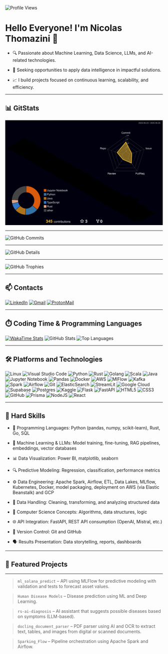 ![Profile Views](https://komarev.com/ghpvc/?username=nicolas-thomazini)

# Hello Everyone! I'm Nicolas Thomazini 👋

- 🔍 Passionate about Machine Learning, Data Science, LLMs, and AI-related technologies.

- 🎯 Seeking opportunities to apply data intelligence in impactful solutions.

- 📈 I build projects focused on continuous learning, scalability, and efficiency.

---

## 📊 GitStats

![Status](./profile-3d-contrib/profile-night-rainbow.svg)

---

![GitHub Commits](http://github-profile-summary-cards.vercel.app/api/cards/productive-time?username=nicolas-thomazini&theme=gruvbox&utcOffset=-3)

---

![GitHub Details](http://github-profile-summary-cards.vercel.app/api/cards/profile-details?username=nicolas-thomazini&theme=gruvbox)

---

![GitHub Trophies](https://github-profile-trophy.vercel.app/?username=nicolas-thomazini&row=1&column=6&theme=gruvbox&margin-w=15&margin-h=15)

---

## 📫 Contacts

[![LinkedIn](https://img.shields.io/badge/-LinkedIn-%230077B5?style=for-the-badge&logo=linkedin&logoColor=white)](https://linkedin.com/in/nicolas-thomazini/)
[![Gmail](https://img.shields.io/badge/-Gmail-%23333?style=for-the-badge&logo=gmail&logoColor=white)](mailto:nicolasfrezarimt@gmail.com?subject=Contato%20via%20portfólio&body=Olá%20Nicolas,%0D%0AGostaria%20de%20falar%20sobre...)
[![ProtonMail](https://img.shields.io/badge/ProtonMail-8B89CC?style=for-the-badge&logo=protonmail&logoColor=white)](mailto:nicolasthomazini@proton.me?subject=Contato%20via%20portfólio&body=Olá%20Nicolas,%0D%0AGostaria%20de%20falar%20sobre...)

---

## ⏱️ Coding Time & Programming Languages

[![WakaTime Stats](https://github-readme-stats.vercel.app/api/wakatime?username=nicolasthomazini&layout=compact&theme=chartreuse-dark&show_icons=true&cache_seconds=30)](https://wakatime.com/@nicolasthomazini)
![GitHub Stats](https://github-readme-stats.vercel.app/api?username=nicolas-thomazini&theme=chartreuse-dark&show_icons=true)
![Top Languages](https://github-readme-stats.vercel.app/api/top-langs/?username=nicolas-thomazini&hide=TeX&layout=compact&theme=chartreuse-dark&locale=pt-br)

---

## 🛠️ Platforms and Technologies

![Linux](https://img.shields.io/badge/Linux-FCC624?style=for-the-badge&logo=linux&logoColor=black)
![Visual Studio Code](https://img.shields.io/badge/Visual%20Studio%20Code-0078d7.svg?style=for-the-badge&logo=visual-studio-code&logoColor=white)
![Python](https://img.shields.io/badge/python-3670A0?style=for-the-badge&logo=python&logoColor=ffdd54)
![Rust](https://img.shields.io/badge/Rust-000000.svg?style=for-the-badge&logo=Rust&logoColor=white)
![Golang](https://img.shields.io/badge/Go-00ADD8.svg?style=for-the-badge&logo=Go&logoColor=white)
![Scala](https://img.shields.io/badge/scala-%23DC322F.svg?style=for-the-badge&logo=scala&logoColor=white)
![Java](https://img.shields.io/badge/java-%23ED8B00.svg?style=for-the-badge&logo=openjdk&logoColor=white)
![Jupyter Notebook](https://img.shields.io/badge/jupyter-%23FA0F00.svg?style=for-the-badge&logo=jupyter&logoColor=white)
![Pandas](https://img.shields.io/badge/pandas-%23150458.svg?style=for-the-badge&logo=pandas&logoColor=white)
![Docker](https://img.shields.io/badge/docker-%230db7ed.svg?style=for-the-badge&logo=docker&logoColor=white)
![AWS](https://img.shields.io/badge/AWS-FF9900?style=for-the-badge&logo=amazon-aws&logoColor=white)
![MlFlow](https://img.shields.io/badge/MLflow-0194E2.svg?style=for-the-badge&logo=MLflow&logoColor=white)
![Kafka](https://img.shields.io/badge/Apache%20Kafka-231F20.svg?style=for-the-badge&logo=Apache-Kafka&logoColor=white)
![Spark](https://img.shields.io/badge/Apache%20Spark-E25A1C.svg?style=for-the-badge&logo=Apache-Spark&logoColor=white)
![Airflow](https://img.shields.io/badge/Apache%20Airflow-017CEE.svg?style=for-the-badge&logo=Apache-Airflow&logoColor=white)
![Git](https://img.shields.io/badge/git-%23F05033.svg?style=for-the-badge&logo=git&logoColor=white)
![ElasticSearch](https://img.shields.io/badge/-ElasticSearch-005571?style=for-the-badge&logo=elasticsearch)
![StreamLit](https://img.shields.io/badge/Streamlit-FF4B4B.svg?style=for-the-badge&logo=Streamlit&logoColor=white)
![Google Cloud](https://img.shields.io/badge/GoogleCloud-%234285F4.svg?style=for-the-badge&logo=google-cloud&logoColor=white)
![Supabase](https://img.shields.io/badge/Supabase-3ECF8E?style=for-the-badge&logo=supabase&logoColor=white)
![Postgres](https://img.shields.io/badge/postgres-%23316192.svg?style=for-the-badge&logo=postgresql&logoColor=white)
![Kaggle](https://img.shields.io/badge/Kaggle-035a7d?style=for-the-badge&logo=kaggle&logoColor=white)
![Flask](https://img.shields.io/badge/flask-%23000.svg?style=for-the-badge&logo=flask&logoColor=white)
![FastAPI](https://img.shields.io/badge/FastAPI-005571?style=for-the-badge&logo=fastapi)
![HTML5](https://img.shields.io/badge/html5-%23E34F26.svg?style=for-the-badge&logo=html5&logoColor=white)
![CSS3](https://img.shields.io/badge/css3-%231572B6.svg?style=for-the-badge&logo=css3&logoColor=white)
![GitHub](https://img.shields.io/badge/github-%23121011.svg?style=for-the-badge&logo=github&logoColor=white)
![Prisma](https://img.shields.io/badge/Prisma-3982CE?style=for-the-badge&logo=Prisma&logoColor=white)
![NodeJS](https://img.shields.io/badge/node.js-6DA55F?style=for-the-badge&logo=node.js&logoColor=white)
![React](https://img.shields.io/badge/react-%2320232a.svg?style=for-the-badge&logo=react&logoColor=%2361DAFB)

---

## 📌 Hard Skills

- 🐍 Programming Languages: Python (pandas, numpy, scikit-learn), Rust, Go, SQL

- 🧠 Machine Learning & LLMs: Model training, fine-tuning, RAG pipelines, embeddings, vector databases

- 📊 Data Visualization: Power BI, matplotlib, seaborn

- 🔍 Predictive Modeling: Regression, classification, performance metrics

- ⚙️ Data Engineering: Apache Spark, Airflow, ETL, Data Lakes, MLflow, Kubernetes, Docker, model packaging, deployment on AWS (via Elastic Beanstalk) and GCP

- 🧹 Data Handling: Cleaning, transforming, and analyzing structured data

- 🔧 Computer Science Concepts: Algorithms, data structures, logic

- 🌐 API Integration: FastAPI, REST API consumption (OpenAI, Mistral, etc.)

- 🔄 Version Control: Git and GitHub

- 🗣️ Results Presentation: Data storytelling, reports, dashboards

---

## 🚀 Featured Projects

---

> `ml_solana_predict` – API using MLFlow for predictive modeling with validation and tests to forecast asset values.

> `Human Disease Models` – Disease prediction using ML and Deep Learning.

> `rs-ai-diagnosis` – AI assistant that suggests possible diseases based on symptoms (LLM-based).

> `docling_document_parser` – PDF parser using AI and OCR to extract text, tables, and images from digital or scanned documents.

> `Sparking_Flow` – Pipeline orchestration using Apache Spark and Airflow.
